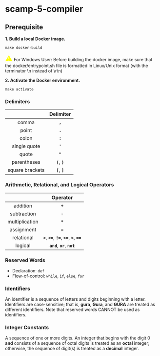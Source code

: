 # scamp-5-compiler

## Prerequisite

**1. Build a local Docker image.**

```shell
make docker-build
```

<span style="color: yellow; font-size: 24px;">&#x26A0;</span> For Windows User:
Before building the docker image, make sure that the docker/entrypoint.sh file is formatted in Linux/Unix format (with the terminator \n instead of \r\n)

**2. Activate the Docker environment.**

```shell
make activate
```

### Delimiters

|                 |    Delimiter     |
| :-------------: | :--------------: |
|      comma      |     **`,`**      |
|      point      |     **`.`**      |
|      colon      |     **`:`**      |
|  single quote   |     **`'`**      |
|      quote      |     **`"`**      |
|   parentheses   | **`(`**, **`)`** |
| square brackets | **`[`**, **`]`** |

### Arithmetic, Relational, and Logical Operators

|                |                         Operator                         |
| :------------: | :------------------------------------------------------: |
|    addition    |                         **`+`**                          |
|  subtraction   |                         **`-`**                          |
| multiplication |                         **`*`**                          |
|   assignment   |                         **`=`**                          |
|   relational   | **`<`**, **`<=`**, **`!=`**, **`>=`**, **`>`**, **`==`** |
|    logical     |              **`and`**, **`or`**, **`not`**              |

### Reserved Words

- Declaration: `def`
- Flow-of-control: `while`, `if`, `else`, `for`

### Identifiers

An identifier is a sequence of letters and digits beginning with a letter. Identifiers are case-sensitive; that is, **gura**, **Gura**, and **GURA** are treated as different identifiers. Note that reserved words CANNOT be used as identifiers.

### Integer Constants

A sequence of one or more digits. An integer that begins with the digit 0 **and** consists of a sequence of octal digits is treated as an **octal** integer; otherwise, the sequence of digit(s) is treated as a **decimal** integer.
